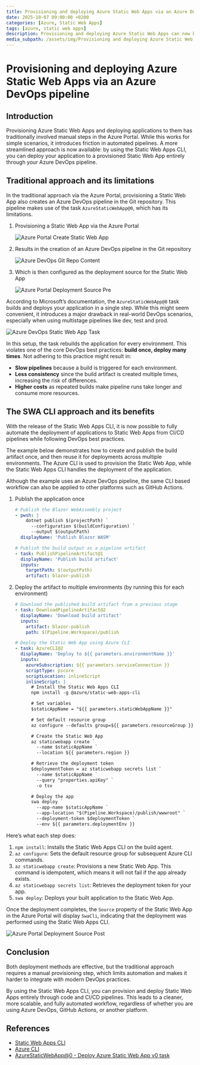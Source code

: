 ```yaml
---
title: Provisioning and deploying Azure Static Web Apps via an Azure DevOps pipeline
date: 2025-10-07 09:00:00 +0200
categories: [Azure, Static Web Apps]
tags: [azure, static web apps]
description: Provisioning and deploying Azure Static Web Apps can now be fully automated in Azure DevOps using the Static Web Apps CLI, eliminating manual steps in the Azure Portal and streamlining the entire workflow.
media_subpath: /assets/img/Provisioning and deploying Azure Static Web Apps via an Azure DevOps pipeline/
---
```

# Provisioning and deploying Azure Static Web Apps via an Azure DevOps pipeline

## Introduction

Provisioning Azure Static Web Apps and deploying applications to them has traditionally involved manual steps in the Azure Portal. While this works for simple scenarios, it introduces friction in automated pipelines. A more streamlined approach is now available: by using the Static Web Apps CLI, you can deploy your application to a provisioned Static Web App entirely through your Azure DevOps pipeline.

## Traditional approach and its limitations

In the traditional approach via the Azure Portal, provisioning a Static Web App also creates an Azure DevOps pipeline in the Git repository. This pipeline makes use of the task `AzureStaticWebApp@0`, which has its limitations.

1. Provisioning a Static Web App via the Azure Portal

    ![Azure Portal Create Static Web App](azure-portal-create-static-web-app.png)

1. Results in the creation of an Azure DevOps pipeline in the Git repository

    ![Azure DevOps Git Repo Content](azure-devops-git-repo-content.png)

1. Which is then configured as the deployment source for the Static Web App

    ![Azure Portal Deployment Source Pre](azure-portal-deployment-source-pre.png)

According to Microsoft’s documentation, the `AzureStaticWebApp@0` task builds and deploys your application in a single step. While this might seem convenient, it introduces a major drawback in real-world DevOps scenarios, especially when using multistage pipelines like dev, test and prod.

![Azure DevOps Static Web App Task](azure-devops-static-web-app-task.png)

In this setup, the task rebuilds the application for every environment. This violates one of the core DevOps best practices: **build once, deploy many times**. Not adhering to this practice might result in:

* **Slow pipelines** because a build is triggered for each environment.
* **Less consistency** since the build artifact is created multiple times, increasing the risk of differences.
* **Higher costs** as repeated builds make pipeline runs take longer and consume more resources.

## The SWA CLI approach and its benefits

With the release of the Static Web Apps CLI, it is now possible to fully automate the deployment of applications to Static Web Apps from CI/CD pipelines while following DevOps best practices.

The example below demonstrates how to create and publish the build artifact once, and then reuse it for deployments across multiple environments. The Azure CLI is used to provision the Static Web App, while the Static Web Apps CLI handles the deployment of the application.

Although the example uses an Azure DevOps pipeline, the same CLI based workflow can also be applied to other platforms such as GitHub Actions.

1. Publish the application once

    ```yaml
    # Publish the Blazor WebAssembly project
    - pwsh: |
        dotnet publish $(projectPath) `
          --configuration $(buildConfiguration) `
          --output $(outputPath)
      displayName: 'Publish Blazor WASM'

    # Publish the build output as a pipeline artifact
    - task: PublishPipelineArtifact@1
      displayName: 'Publish build artifact'
      inputs:
        targetPath: $(outputPath)
        artifact: blazor-publish
    ```

1. Deploy the artifact to multiple environments (by running this for each environment)

    ```yaml
    # Download the published build artifact from a previous stage
    - task: DownloadPipelineArtifact@2
      displayName: 'Download build artifact'
      inputs:
        artifact: blazor-publish
        path: $(Pipeline.Workspace)/publish

    # Deploy the Static Web App using Azure CLI			
    - task: AzureCLI@2
      displayName: 'Deploy to ${{ parameters.environmentName }}'
      inputs:
        azureSubscription: ${{ parameters.serviceConnection }}
        scriptType: pscore
        scriptLocation: inlineScript
        inlineScript: |
          # Install the Static Web Apps CLI
          npm install -g @azure/static-web-apps-cli

          # Set variables
          $staticAppName = "${{ parameters.staticWebAppName }}"

          # Set default resource group
          az configure --defaults group=${{ parameters.resourceGroup }}

          # Create the Static Web App
          az staticwebapp create `
            --name $staticAppName `
            --location ${{ parameters.region }}

          # Retrieve the deployment token
          $deploymentToken = az staticwebapp secrets list `
            --name $staticAppName `
            --query "properties.apiKey" `
            -o tsv

          # Deploy the app
          swa deploy `
            --app-name $staticAppName `
            --app-location "$(Pipeline.Workspace)/publish/wwwroot" `
            --deployment-token $deploymentToken `
            --env ${{ parameters.deploymentEnv }}
    ```

Here’s what each step does:

1. `npm install`: Installs the Static Web Apps CLI on the build agent.
2. `az configure`: Sets the default resource group for subsequent Azure CLI commands.
3. `az staticwebapp create`: Provisions a new Static Web App. This command is idempotent, which means it will not fail if the app already exists.
4. `az staticwebapp secrets list`: Retrieves the deployment token for your app.
5. `swa deploy`: Deploys your built application to the Static Web App.

Once the deployment completes, the `Source` property of the Static Web App in the Azure Portal will display `SwaCli`, indicating that the deployment was performed using the Static Web Apps CLI.

![Azure Portal Deployment Source Post](azure-portal-deployment-source-post.png)

## Conclusion

Both deployment methods are effective, but the traditional approach requires a manual provisioning step, which limits automation and makes it harder to integrate with modern DevOps practices.

By using the Static Web Apps CLI, you can provision and deploy Static Web Apps entirely through code and CI/CD pipelines. This leads to a cleaner, more scalable, and fully automated workflow, regardless of whether you are using Azure DevOps, GitHub Actions, or another platform.

## References

- [Static Web Apps CLI](https://azure.github.io/static-web-apps-cli/)
- [Azure CLI](https://learn.microsoft.com/en-us/cli/azure/)
- [AzureStaticWebApp@0 - Deploy Azure Static Web App v0 task](https://learn.microsoft.com/en-us/azure/devops/pipelines/tasks/reference/azure-static-web-app-v0?view=azure-pipelines)
